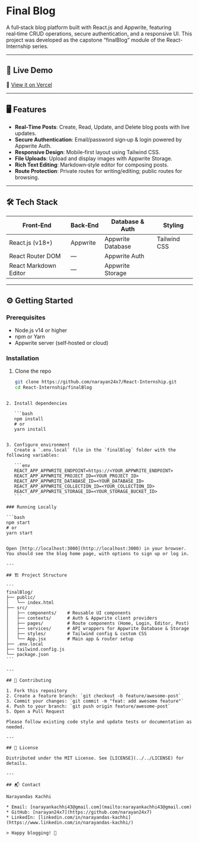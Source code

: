 # Final Blog

A full‑stack blog platform built with React.js and Appwrite, featuring real‑time CRUD operations, secure authentication, and a responsive UI. This project was developed as the capstone “finalBlog” module of the React-Internship series.

---

## 🚀 Live Demo

🔗 [View it on Vercel](https://blog-website-beige-chi.vercel.app)

---

## 🖥️ Features

- **Real‑Time Posts**: Create, Read, Update, and Delete blog posts with live updates.  
- **Secure Authentication**: Email/password sign‑up & login powered by Appwrite Auth.  
- **Responsive Design**: Mobile‑first layout using Tailwind CSS.  
- **File Uploads**: Upload and display images with Appwrite Storage.  
- **Rich Text Editing**: Markdown‑style editor for composing posts.  
- **Route Protection**: Private routes for writing/editing; public routes for browsing.

---

## 🛠️ Tech Stack

| Front‑End               | Back‑End   | Database & Auth   | Styling     |
| ----------------------- | ---------- | ----------------- | ----------- |
| React.js (v18+)         | Appwrite   | Appwrite Database | Tailwind CSS|
| React Router DOM        | —          | Appwrite Auth     |             |
| React Markdown Editor   | —          | Appwrite Storage  |             |

---

## ⚙️ Getting Started

### Prerequisites

- Node.js v14 or higher  
- npm or Yarn  
- Appwrite server (self‑hosted or cloud)  

### Installation

1. Clone the repo  
   ```bash
   git clone https://github.com/narayan24x7/React-Internship.git
   cd React-Internship/finalBlog
````

2. Install dependencies

   ```bash
   npm install
   # or
   yarn install
   

3. Configure environment
   Create a `.env.local` file in the `finalBlog` folder with the following variables:

   ```env
   REACT_APP_APPWRITE_ENDPOINT=https://<YOUR_APPWRITE_ENDPOINT>
   REACT_APP_APPWRITE_PROJECT_ID=<YOUR_PROJECT_ID>
   REACT_APP_APPWRITE_DATABASE_ID=<YOUR_DATABASE_ID>
   REACT_APP_APPWRITE_COLLECTION_ID=<YOUR_COLLECTION_ID>
   REACT_APP_APPWRITE_STORAGE_ID=<YOUR_STORAGE_BUCKET_ID>
   ```

### Running Locally

```bash
npm start
# or
yarn start


Open [http://localhost:3000](http://localhost:3000) in your browser. You should see the blog home page, with options to sign up or log in.

---

## 🏗️ Project Structure

```
finalBlog/
├── public/
│   └── index.html
├── src/
│   ├── components/    # Reusable UI components
│   ├── contexts/      # Auth & Appwrite client providers
│   ├── pages/         # Route components (Home, Login, Editor, Post)
│   ├── services/      # API wrappers for Appwrite Database & Storage
│   ├── styles/        # Tailwind config & custom CSS
│   └── App.jsx        # Main app & router setup
├── .env.local
├── tailwind.config.js
└── package.json
```

---

## 🤝 Contributing

1. Fork this repository
2. Create a feature branch: `git checkout -b feature/awesome-post`
3. Commit your changes: `git commit -m "feat: add awesome feature"`
4. Push to your branch: `git push origin feature/awesome-post`
5. Open a Pull Request

Please follow existing code style and update tests or documentation as needed.

---

## 📄 License

Distributed under the MIT License. See [LICENSE](../../LICENSE) for details.

---

## 📬 Contact

Narayandas Kachhi

* Email: [narayankachhi43@gmail.com](mailto:narayankachhi43@gmail.com)
* GitHub: [narayan24x7](https://github.com/narayan24x7)
* LinkedIn: [linkedin.com/in/narayandas-kachhi](https://www.linkedin.com/in/narayandas-kachhi/)

> Happy blogging! 🚀
